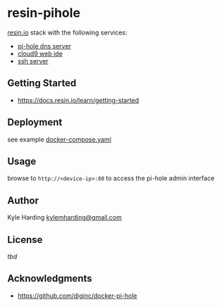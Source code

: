 # resin-pihole

[resin.io](https://resin.io/) stack with the following services:
* [pi-hole dns server](https://pi-hole.net/)
* [cloud9 web ide](https://c9.io/)
* [ssh server](https://www.ssh.com/ssh/)

## Getting Started

* https://docs.resin.io/learn/getting-started

## Deployment

see example [docker-compose.yaml](docker-compose.yaml)

## Usage

browse to `http://<device-ip>:80` to access the pi-hole admin interface

## Author

Kyle Harding <kylemharding@gmail.com>

## License

_tbd_

## Acknowledgments

* https://github.com/diginc/docker-pi-hole
